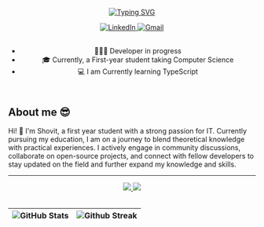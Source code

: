 <header align="left">
  
[![Typing SVG](https://readme-typing-svg.demolab.com?font=poppins&weight=900&size=32&duration=4000&pause=800&color=FDFDFD&vCenter=true&width=800&lines=Welcome+to+my+profile!;Let's+Connect!+%F0%9F%A4%9D)](https://git.io/typing-svg)
    
<section>
  <a href="https://www.linkedin.com/in/shovit-bhatta-117101248/" target="_blank">
    <img src="https://img.shields.io/badge/Let's Connect |-LinkedIn-4d4f73?style=plat&amp;logo=linkedin&amp;logoColor=2677c8" alt="LinkedIn" title="Let's Connect">
  </a>
  <a href="mailto:shovitbhatta4@gmail.com">
    <img src="https://img.shields.io/badge/Let's%20Talk |-Gmail-4d4f73?style=plat&amp;logo=gmail&amp;logoColor=ea4335" alt="Gmail">
  </a>
</section>
<br>


- 🧑🏻‍💻 Developer in progress
- 🎓 Currently, a First-year student taking Computer Science  
- 💻 I am Currently learning TypeScript
</header>


<section align="left">

## About me 😎

Hi! 👋 I'm Shovit, a first year student with a strong passion for IT. Currently pursuing my education, I am on a journey to blend theoretical knowledge with practical experiences. I actively engage in community discussions, collaborate on open-source projects, and connect with fellow developers to stay updated on the field and further expand my knowledge and skills.

---

<section align="center">


  <td>
  <a href="https://skillicons.dev" title="Visit https://skillicons.dev for more information">
    <img src="https://skillicons.dev/icons?i=python,django,react,html,css,tailwind,bootstrap,javascript,c,sqlite" />
  </a> 
  </td>
    </tr>
  <td>
    <a href="https://skillicons.dev" title="Visit https://skillicons.dev for more information">
    <img src="https://skillicons.dev/icons?i=vscode,figma,git,github" />
  </a> 
  </td>
    </tr>
<br><br>



| <img src="https://github-readme-stats.vercel.app/api?username=Virtual4087&show_icons=true&theme=tokyonight&hide_border=true&include_all_commits=false&count_private=false" alt="GitHub Stats" title="Github Stats"/> | <img src="https://github-readme-streak-stats.herokuapp.com/?user=Virtual4087&theme=tokyonight&hide_border=true" alt="Github Streak" title="Github Streak"/> |
| --- | --- | 


<br>
